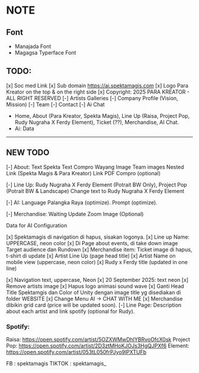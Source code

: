 # NOTE

## Font

- Manajada Font
- Magagsa Typerface Font

## TODO:

[x] Soc med Link
[x] Sub domain https://ai.spektamagis.com
[x] Logo Para Kreator on the top & on the right side
[x] Copyright: 2025 PARA KREATOR - ALL RIGHT RESERVED
[-] Artists Galleries
[-] Company Profile (Vision, Mission)
[-] Team
[-] Contact
[-] Ai Chat

- Home, About (Para Kreator, Spekta Magis), Line Up (Raisa, Project Pop, Rudy Nugraha X Ferdy Element), Ticket (??), Merchandise, AI Chat.
- Ai: Data

---

## NEW TODO

[-] About:
Text Spekta
Text Compro
Wayang Image
Team images
Nested Link (Spekta Magis & Para Kreator)
Link PDF Compro (optional)

[-] Line Up:
Rudy Nugraha X Ferdy Element (Potrait BW Only),
Project Pop (Potrait BW & Landscape)
Change text to Rudy Nugraha X Ferdy Element

[-] AI:
Language Palangka Raya (optimize).
Prompt (optimize).

[-] Merchandise:
Waiting Update
Zoom Image (Optional)

Data for AI Configuration

[x] Spektamagis di navigation di hapus, sisakan logonya.
[x] Line up Name: UPPERCASE, neon color
[x] Di Page about events, di take down image Target audience dan Rundown
[x] Merchandise item: Ticket image di hapus, t-shirt di update
[x] Artist Line Up (page head title)
[x] Artist Name on mobile view (uppercase, neon color)
[x] Rudy x Ferdy title (updated in one line)

[x] Navigation text, uppercase, Neon
[x] 20 September 2025: text neon
[x] Remove artists image
[x] Hapus logo animasi sound wave
[x] Ganti Head Title Spektamgis dan Color of Unity dengan image title yg disediakan di folder WEBSITE
[x] Change Menu AI -> CHAT WITH ME
[x] Merchandise dibikin grid card (price will be updated soon).
[-] Line Page: Description about each artist and link spotify (optional for Rudy).

### Spotify:

Raisa: https://open.spotify.com/artist/5OZXWMwDhlYBRvoOfcX0sk
Project Pop: https://open.spotify.com/artist/2D3ztMHoKJOJs3HgQJPXf6
Element: https://open.spotify.com/artist/053tL050frPJyo9lPXTUFb

FB : spektamagis
TIKTOK : spektamagis\_
